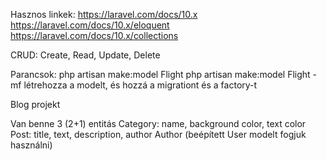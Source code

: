 Hasznos linkek:
https://laravel.com/docs/10.x
https://laravel.com/docs/10.x/eloquent
https://laravel.com/docs/10.x/collections

CRUD:
Create, Read, Update, Delete

Parancsok:
php artisan make:model Flight
php artisan make:model Flight -mf
létrehozza a modelt, és hozzá a migrationt és a factory-t

Blog projekt

Van benne 3 (2+1) entitás
Category: name, background color, text color
Post: title, text, description, author
Author (beépített User modelt fogjuk használni)